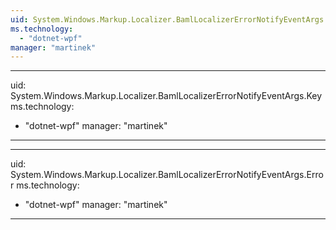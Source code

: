 ```yaml
---
uid: System.Windows.Markup.Localizer.BamlLocalizerErrorNotifyEventArgs
ms.technology: 
  - "dotnet-wpf"
manager: "martinek"
---
```


---
uid: System.Windows.Markup.Localizer.BamlLocalizerErrorNotifyEventArgs.Key
ms.technology: 
  - "dotnet-wpf"
manager: "martinek"
---

---
uid: System.Windows.Markup.Localizer.BamlLocalizerErrorNotifyEventArgs.Error
ms.technology: 
  - "dotnet-wpf"
manager: "martinek"
---
